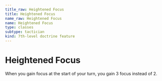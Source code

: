 ```yaml
---
title_raw: Heightened Focus
title: Heightened Focus
name_raw: Heightened Focus
name: Heightened Focus
type: classes
subtype: tactician
kind: 7th-level doctrine feature
---
```


# Heightened Focus

When you gain focus at the start of your turn, you gain 3 focus instead of 2.
